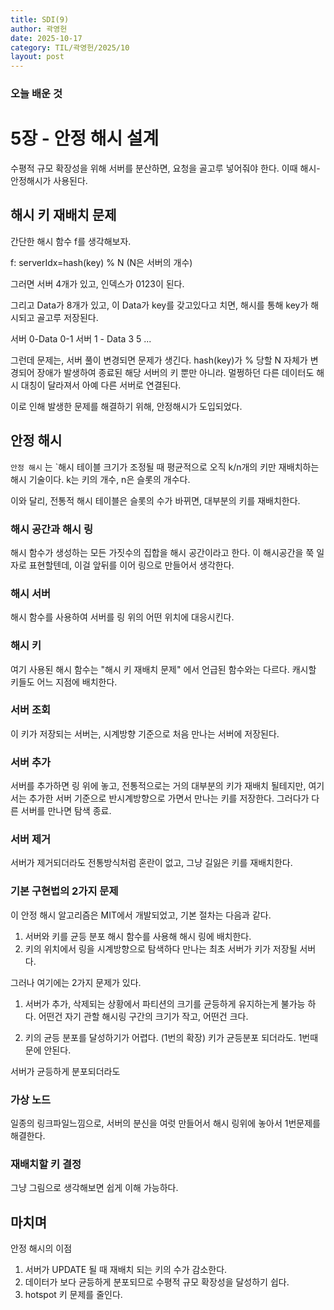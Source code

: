 ```yaml
---
title: SDI(9)
author: 곽영헌
date: 2025-10-17
category: TIL/곽영헌/2025/10
layout: post
---
```


### 오늘 배운 것

# 5장 - 안정 해시 설계
수평적 규모 확장성을 위해 서버를 분산하면, 요청을 골고루 넣어줘야 한다. 이때 해시-안정해시가 사용된다.

## 해시 키 재배치 문제

간단한 해시 함수 f를 생각해보자.

f: serverIdx=hash(key) % N (N은 서버의 개수)

그러면 서버 4개가 있고, 인덱스가 0123이 된다.

그리고 Data가 8개가 있고, 이 Data가 key를 갖고있다고 치면, 해시를 통해 key가 해시되고 골고루 저장된다.

서버 0-Data 0-1
서버 1 - Data 3 5
...

그런데 문제는, 서버 풀이 변경되면 문제가 생긴다. hash(key)가 % 당할 N 자체가 변경되어 장애가 발생하여 종료된 해당 서버의 키 뿐만 아니라. 멀쩡하던 다른 데이터도 해시 대칭이 달라져서 아예 다른 서버로 연결된다.

이로 인해 발생한 문제를 해결하기 위해, 안정해시가 도입되었다.


## 안정 해시

`안정 해시` 는 `해시 테이블 크기가 조정될 때 평균적으로 오직 k/n개의 키만 재배치하는 해시 기술이다. k는 키의 개수, n은 슬롯의 개수다. 

이와 달리, 전통적 해시 테이블은 슬롯의 수가 바뀌면, 대부분의 키를 재배치한다.

### 해시 공간과 해시 링
해시 함수가 생성하는 모든 가짓수의 집합을 해시 공간이라고 한다. 이 해시공간을 쭉 일자로 표현할텐데, 이걸 앞뒤를 이어 링으로 만들어서 생각한다.

### 해시 서버

해시 함수를 사용하여 서버를 링 위의 어떤 위치에 대응시킨다.

### 해시 키

여기 사용된 해시 함수는 "해시 키 재배치 문제" 에서 언급된 함수와는 다르다. 캐시할 키들도 어느 지점에 배치한다.

### 서버 조회
이 키가 저장되는 서버는, 시계방향 기준으로 처음 만나는 서버에 저장된다.

### 서버 추가

서버를 추가하면 링 위에 놓고, 전통적으로는 거의 대부분의 키가 재배치 될테지만, 여기서는 추가한 서버 기준으로 반시계방향으로 가면서 만나는 키를 저장한다. 그러다가 다른 서버를 만나면 탐색 종료.

### 서버 제거

서버가 제거되더라도 전통방식처럼 혼란이 없고, 그냥 길잃은 키를 재배치한다.

### 기본 구현법의 2가지 문제

이 안정 해시 알고리즘은 MIT에서 개발되었고, 기본 절차는 다음과 같다.

1. 서버와 키를 균등 분포 해시 함수를 사용해 해시 링에 배치한다.
2. 키의 위치에서 링을 시계방향으로 탐색하다 만나는 최초 서버가 키가 저장될 서버다.

그러나 여기에는 2가지 문제가 있다.

1. 서버가 추가, 삭제되는 상황에서 파티션의 크기를 균등하게 유지하는게 불가능 하다. 어떤건 자기 관할 해시링 구간의 크기가 작고, 어떤건 크다.

2. 키의 균등 분포를 달성하기가 어렵다. (1번의 확장)
키가 균등분포 되더라도. 1번때문에 안된다.

서버가 균등하게 분포되더라도 

### 가상 노드

일종의 링크파일느낌으로, 서버의 분신을 여럿 만들어서 해시 링위에 놓아서 1번문제를 해결한다. 

### 재배치할 키 결정
그냥 그림으로 생각해보면 쉽게 이해 가능하다.

## 마치며

안정 해시의 이점

1. 서버가 UPDATE 될 때 재배치 되는 키의 수가 감소한다.
2. 데이터가 보다 균등하게 분포되므로 수평적 규모 확장성을 달성하기 쉽다.
3. hotspot 키 문제를 줄인다. 


